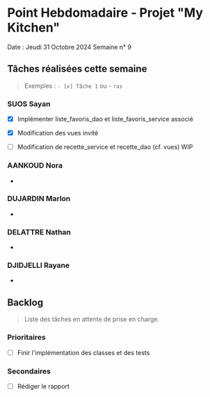 # Point Hebdomadaire - Projet "My Kitchen"

Date : Jeudi 31 Octobre 2024
Semaine n° 9

## Tâches réalisées cette semaine

> Exemples : `- [x] Tâche 1` ou - `ras`

### SUOS Sayan

- [x] Implémenter liste_favoris_dao et liste_favoris_service associé
- [x] Modification des vues invité
- [ ] Modification de recette_service et recette_dao (cf. vues) WIP


### AANKOUD Nora

- 


### DUJARDIN Marlon

-

### DELATTRE Nathan


- 

### DJIDJELLI Rayane

-

## Backlog

> Liste des tâches en attente de prise en charge.

### Prioritaires

- [ ] Finir l'implémentation des classes et des tests

### Secondaires

- [ ] Rédiger le rapport
